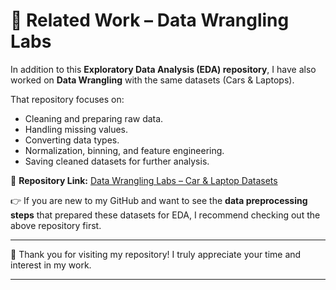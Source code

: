# 🔗 Related Work – Data Wrangling Labs

In addition to this **Exploratory Data Analysis (EDA) repository**, I have also worked on **Data Wrangling** with the same datasets (Cars & Laptops).

That repository focuses on:

* Cleaning and preparing raw data.
* Handling missing values.
* Converting data types.
* Normalization, binning, and feature engineering.
* Saving cleaned datasets for further analysis.

📂 **Repository Link:** [Data Wrangling Labs – Car & Laptop Datasets]( https://github.com/Code-with-zaini/Data-Wrangling-with-Python )

👉 If you are new to my GitHub and want to see the **data preprocessing steps** that prepared these datasets for EDA, I recommend checking out the above repository first.

---

🙏 Thank you for visiting my repository! I truly appreciate your time and interest in my work.

---
